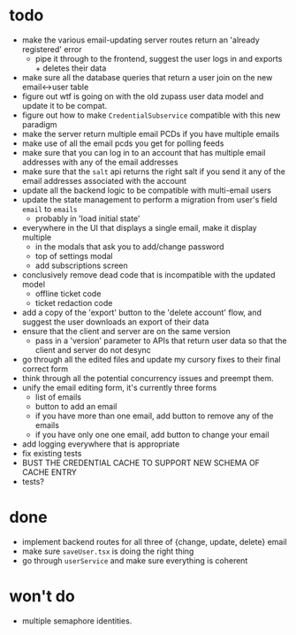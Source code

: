 # todo

- make the various email-updating server routes return an 'already registered' error
  - pipe it through to the frontend, suggest the user logs in and exports + deletes their data
- make sure all the database queries that return a user join on the new email<->user table
- figure out wtf is going on with the old zupass user data model and update it to be compat.
- figure out how to make `CredentialSubservice` compatible with this new paradigm
- make the server return multiple email PCDs if you have multiple emails
- make use of all the email pcds you get for polling feeds
- make sure that you can log in to an account that has multiple email addresses with any of the email addresses
- make sure that the `salt` api returns the right salt if you send it any of the email addresses associated with the account
- update all the backend logic to be compatible with multi-email users
- update the state management to perform a migration from user's field `email` to `emails`
  - probably in 'load initial state'
- everywhere in the UI that displays a single email, make it display multiple
  - in the modals that ask you to add/change password
  - top of settings modal
  - add subscriptions screen
- conclusively remove dead code that is incompatible with the updated model
  - offline ticket code
  - ticket redaction code
- add a copy of the 'export' button to the 'delete account' flow, and suggest the user downloads an export of their data
- ensure that the client and server are on the same version
  - pass in a 'version' parameter to APIs that return user data so that the client and server do not desync
- go through all the edited files and update my cursory fixes to their final correct form
- think through all the potential concurrency issues and preempt them.
- unify the email editing form, it's currently three forms
  - list of emails
  - button to add an email
  - if you have more than one email, add button to remove any of the emails
  - if you have only one one email, add button to change your email
- add logging everywhere that is appropriate
- fix existing tests
- BUST THE CREDENTIAL CACHE TO SUPPORT NEW SCHEMA OF CACHE ENTRY
- tests?

# done

- implement backend routes for all three of {change, update, delete} email
- make sure `saveUser.tsx` is doing the right thing
- go through `userService` and make sure everything is coherent

# won't do

- multiple semaphore identities.
